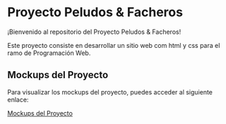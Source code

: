 # Proyecto Peludos & Facheros

¡Bienvenido al repositorio del Proyecto Peludos & Facheros!

Este proyecto consiste en desarrollar un sitio web com html y css para el ramo de Programación Web.

## Mockups del Proyecto

Para visualizar los mockups del proyecto, puedes acceder al siguiente enlace:

[Mockups del Proyecto](https://drive.google.com/file/d/1CLT__kQVvgHbRsT0Vf-lijdLMjsIe6PB/view?usp=sharing)

